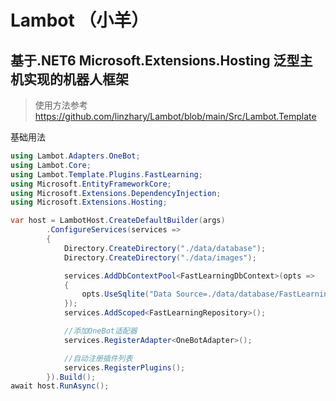 # Lambot （小羊）

## 基于.NET6 Microsoft.Extensions.Hosting 泛型主机实现的机器人框架

>使用方法参考 https://github.com/linzhary/Lambot/blob/main/Src/Lambot.Template

基础用法
``` C#
using Lambot.Adapters.OneBot;
using Lambot.Core;
using Lambot.Template.Plugins.FastLearning;
using Microsoft.EntityFrameworkCore;
using Microsoft.Extensions.DependencyInjection;
using Microsoft.Extensions.Hosting;

var host = LambotHost.CreateDefaultBuilder(args)
        .ConfigureServices(services =>
        {
            Directory.CreateDirectory("./data/database");
            Directory.CreateDirectory("./data/images");

            services.AddDbContextPool<FastLearningDbContext>(opts =>
            {
                opts.UseSqlite("Data Source=./data/database/FastLearning.db");
            });
            services.AddScoped<FastLearningRepository>();

            //添加OneBot适配器
            services.RegisterAdapter<OneBotAdapter>();

            //自动注册插件列表
            services.RegisterPlugins();
        }).Build();
await host.RunAsync();
```
